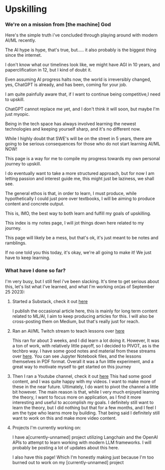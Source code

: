 # Upskilling


### We're on a mission from [the machine] God

Here's the simple truth i've concluded through playing around with modern AI/ML recently.

The AI hype is hype, that's true, but..... it also probably is the biggest thing since the internet.

I don't know what our timelines look like, we might have AGI in 10 years, and paperclification in 12, but I kind of doubt it.

Even assuming AI progress halts now, the world is irreversibly changed, yes, ChatGPT is already, and has been, coming for your job.

I am quite painfully aware that, if I want to continue being competitive,I need to upskill. 

ChatGPT cannot replace me yet, and I don't think it will soon, but maybe I'm just myopic.

Being in the tech space has always involved learning the newest technologies and  keeping yourself sharp, and it's no different now.

While I highly doubt that SWE's will be on the street in 5 years, there are going to be serious  consequences for those who do not start learning AI/ML NOW!

This page is a way for me to compile my progress towards my own personal journey to upskill.

I do eventually want to take a more structured approach, but for now I am letting passion and interest guide me, this might just be laziness, we shall see.

The general ethos is that, in order to learn, I must produce, while hypothetically I could just pore over textbooks, I will be aiming to produce content and concrete output.

This is, IMO, the best way to both learn and fulfill my goals of upskilling.

This index is my notes page, I will jot things down here related to my journey. 

This page will likely be a mess, but that's ok, it's just meant to be notes and ramblings.

If no one told you this today, it's okay, we're all going to make it! We just have to keep learning.


### What have I done so far?

I'm very busy, but I still feel i've been slacking. It's time to get serious about this, let's list what I've learned, and what I'm working on(as of September 25 2023):

1. Started a Substack, check it out [here](https://committothebit.substack.com/)
    
    I publish the occasional article here, this is mainly for long term content related to ML/AI, I aim to keep producing articles for this. I will also be cross-posting them on Medium, but that's really just for reach.

2. Ran an AI/ML Twitch stream to teach lessons over [here](https://www.twitch.tv/1bit2far)
   
   This ran for about 3 weeks, and I did learn a lot doing it. However, It was a ton of work, with relatively little payoff, so I decided to PIVOT, as is the techbro way.
   I have some good notes and material from these streams over [here](https://github.com/krisciu/SurvivingtheSingularity/tree/main/Lesson_3).
   You can see Jupyter Notebook files, and the lessons themselves in PDF format.
   Overall it was a fun little experiment, and a great way to motivate myself to get started on this journey

3. Then I ran a Youtube channel, check it out [here](https://www.youtube.com/channel/UCjIECuQuXJhh6qqWX1oA9EQ)
   This had some good content, and I was quite happy with my videos. I want to make more of these in the near future. Ultimately, I do want to pivot the channel a little bit however.
   The main reason is that, while I very much enjoyed learning the theory, I want to focus more on application, as I find it more interesting and useful to accomplish my goals.
   I definitely still want to learn the theory, but I did nothing but that for a few months, and I feel I am the type who learns more by building. That being said I definitely still want to work on this and make more video content. 

4. Projects I'm currently working on:

    I have a[currently-unnamed] project utilizing Langchain and the OpenAI APIs to attempt to learn working with modern LLM frameworks. I will probably be posting a lot of updates about this here.

    I also have this page! Which I'm honestly making just because I'm too burned out to work on my [currently-unnamed] project





